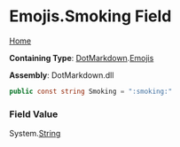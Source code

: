 # Emojis\.Smoking Field

[Home](../../../README.md)

**Containing Type**: [DotMarkdown](../../README.md)\.[Emojis](../README.md)

**Assembly**: DotMarkdown\.dll

```csharp
public const string Smoking = ":smoking:"
```

### Field Value

System\.[String](https://docs.microsoft.com/en-us/dotnet/api/system.string)